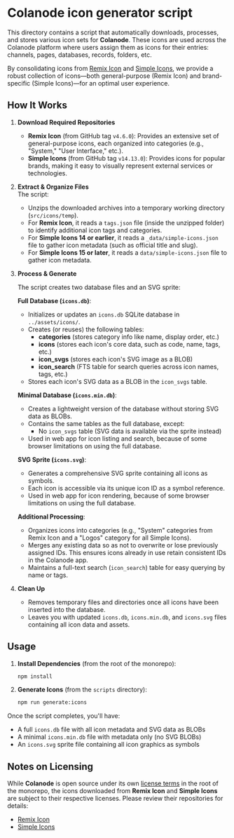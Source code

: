 # Colanode icon generator script

This directory contains a script that automatically downloads, processes, and stores various icon sets for **Colanode**. These icons are used across the Colanode platform where users assign them as icons for their entries: channels, pages, databases, records, folders, etc.

By consolidating icons from [Remix Icon](https://github.com/Remix-Design/RemixIcon) and [Simple Icons](https://github.com/simple-icons/simple-icons), we provide a robust collection of icons—both general-purpose (Remix Icon) and brand-specific (Simple Icons)—for an optimal user experience.

## How It Works

1. **Download Required Repositories**

   - **Remix Icon** (from GitHub tag `v4.6.0`): Provides an extensive set of general-purpose icons, each organized into categories (e.g., "System," "User Interface," etc.).
   - **Simple Icons** (from GitHub tag `v14.13.0`): Provides icons for popular brands, making it easy to visually represent external services or technologies.

2. **Extract & Organize Files**  
   The script:

   - Unzips the downloaded archives into a temporary working directory (`src/icons/temp`).
   - For **Remix Icon**, it reads a `tags.json` file (inside the unzipped folder) to identify additional icon tags and categories.
   - For **Simple Icons 14 or earlier**, it reads a `_data/simple-icons.json` file to gather icon metadata (such as official title and slug).
   - For **Simple Icons 15 or later**, it reads a `data/simple-icons.json` file to gather icon metadata.

3. **Process & Generate**

   The script creates two database files and an SVG sprite:

   **Full Database (`icons.db`)**:

   - Initializes or updates an `icons.db` SQLite database in `../assets/icons/`.
   - Creates (or reuses) the following tables:
     - **categories** (stores category info like name, display order, etc.)
     - **icons** (stores each icon's core data, such as code, name, tags, etc.)
     - **icon_svgs** (stores each icon's SVG image as a BLOB)
     - **icon_search** (FTS table for search queries across icon names, tags, etc.)
   - Stores each icon's SVG data as a BLOB in the `icon_svgs` table.

   **Minimal Database (`icons.min.db`)**:

   - Creates a lightweight version of the database without storing SVG data as BLOBs.
   - Contains the same tables as the full database, except:
     - No `icon_svgs` table (SVG data is available via the sprite instead)
   - Used in web app for icon listing and search, because of some browser limitations on using the full database.

   **SVG Sprite (`icons.svg`)**:

   - Generates a comprehensive SVG sprite containing all icons as symbols.
   - Each icon is accessible via its unique icon ID as a symbol reference.
   - Used in web app for icon rendering, because of some browser limitations on using the full database.

   **Additional Processing**:

   - Organizes icons into categories (e.g., "System" categories from Remix Icon and a "Logos" category for all Simple Icons).
   - Merges any existing data so as not to overwrite or lose previously assigned IDs. This ensures icons already in use retain consistent IDs in the Colanode app.
   - Maintains a full-text search (`icon_search`) table for easy querying by name or tags.

4. **Clean Up**
   - Removes temporary files and directories once all icons have been inserted into the database.
   - Leaves you with updated `icons.db`, `icons.min.db`, and `icons.svg` files containing all icon data and assets.

## Usage

1. **Install Dependencies** (from the root of the monorepo):

   ```bash
   npm install
   ```

2. **Generate Icons** (from the `scripts` directory):

   ```bash
   npm run generate:icons
   ```

Once the script completes, you'll have:

- A full `icons.db` file with all icon metadata and SVG data as BLOBs
- A minimal `icons.min.db` file with metadata only (no SVG BLOBs)
- An `icons.svg` sprite file containing all icon graphics as symbols

## Notes on Licensing

While **Colanode** is open source under its own [license terms](../../../LICENSE) in the root of the monorepo, the icons downloaded from **Remix Icon** and **Simple Icons** are subject to their respective licenses. Please review their repositories for details:

- [Remix Icon](https://github.com/Remix-Design/RemixIcon)
- [Simple Icons](https://github.com/simple-icons/simple-icons)
